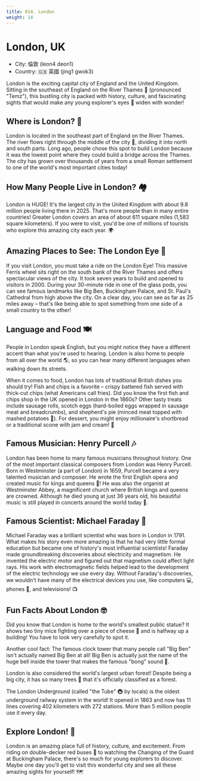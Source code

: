 ```yaml
---
title: 014. London
weight: 14
---
```


# London, UK

- City: 倫敦 (leon4 deon1)
- Country: 🇬🇧 英國 (jing1 gwok3)

London is the exciting capital city of England and the United Kingdom. Sitting in the southeast of England on the River Thames 🌊 (pronounced "Temz"), this bustling city is packed with history, culture, and fascinating sights that would make any young explorer's eyes 👀 widen with wonder!

## Where is London? 📍

London is located in the southeast part of England on the River Thames. The river flows right through the middle of the city 🌇, dividing it into north and south parts. Long ago, people chose this spot to build London because it was the lowest point where they could build a bridge across the Thames. The city has grown over thousands of years from a small Roman settlement to one of the world's most important cities today!

## How Many People Live in London? 🏘️

London is HUGE! It's the largest city in the United Kingdom with about 9.8 million people living there in 2025. That's more people than in many entire countries! Greater London covers an area of about 611 square miles (1,583 square kilometers). If you were to visit, you'd be one of millions of tourists who explore this amazing city each year. 🌍

## Amazing Places to See: The London Eye 🎡

If you visit London, you must take a ride on the London Eye! This massive Ferris wheel sits right on the south bank of the River Thames and offers spectacular views of the city. It took seven years to build and opened to visitors in 2000. During your 30-minute ride in one of the glass pods, you can see famous landmarks like Big Ben, Buckingham Palace, and St. Paul's Cathedral from high above the city. On a clear day, you can see as far as 25 miles away – that's like being able to spot something from one side of a small country to the other!

## Language and Food 🍽️

People in London speak English, but you might notice they have a different accent than what you're used to hearing. London is also home to people from all over the world 🌎, so you can hear many different languages when walking down its streets.

When it comes to food, London has lots of traditional British dishes you should try! Fish and chips is a favorite – crispy battered fish served with thick-cut chips (what Americans call fries). Did you know the first fish and chips shop in the UK opened in London in the 1860s? Other tasty treats include sausage rolls, scotch eggs (hard-boiled eggs wrapped in sausage meat and breadcrumbs), and shepherd's pie (minced meat topped with mashed potatoes 🥔). For dessert, you might enjoy millionaire's shortbread or a traditional scone with jam and cream! 🍰

## Famous Musician: Henry Purcell 🎶

London has been home to many famous musicians throughout history. One of the most important classical composers from London was Henry Purcell. Born in Westminster (a part of London) in 1659, Purcell became a very talented musician and composer. He wrote the first English opera and created music for kings and queens 👑! He was also the organist at Westminster Abbey, a magnificent church where British kings and queens are crowned. Although he died young at just 36 years old, his beautiful music is still played in concerts around the world today 🎻.

## Famous Scientist: Michael Faraday 🔬

Michael Faraday was a brilliant scientist who was born in London in 1791. What makes his story even more amazing is that he had very little formal education but became one of history's most influential scientists! Faraday made groundbreaking discoveries about electricity and magnetism. He invented the electric motor and figured out that magnetism could affect light rays. His work with electromagnetic fields helped lead to the development of the electric technology we use every day. Without Faraday's discoveries, we wouldn't have many of the electrical devices you use, like computers 💻, phones 📱, and televisions! 📺

## Fun Facts About London 🤓

Did you know that London is home to the world's smallest public statue? It shows two tiny mice fighting over a piece of cheese 🧀 and is halfway up a building! You have to look very carefully to spot it.

Another cool fact: The famous clock tower that many people call "Big Ben" isn't actually named Big Ben at all! Big Ben is actually just the name of the huge bell inside the tower that makes the famous "bong" sound 🔔.

London is also considered the world's largest urban forest! Despite being a big city, it has so many trees 🌳 that it's officially classified as a forest.

The London Underground (called "the Tube" 🚇 by locals) is the oldest underground railway system in the world! It opened in 1863 and now has 11 lines covering 402 kilometers with 272 stations. More than 5 million people use it every day.

## Explore London! 🌟

London is an amazing place full of history, culture, and excitement. From riding on double-decker red buses 🚌 to watching the Changing of the Guard at Buckingham Palace, there's so much for young explorers to discover. Maybe one day you'll get to visit this wonderful city and see all these amazing sights for yourself! 🗺️
